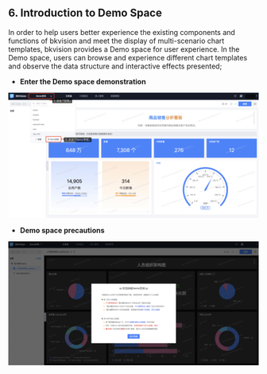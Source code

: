 ## 6. Introduction to Demo Space

In order to help users better experience the existing components and functions of bkvision and meet the display of multi-scenario chart templates, bkvision provides a Demo space for user experience. In the Demo space, users can browse and experience different chart templates and observe the data structure and interactive effects presented;

- **Enter the Demo space demonstration**

![Enter-Demo](media/Enter-Demo.png)

- **Demo space precautions**

![Notice-Demo-space](media/Notice-Demo-space.png)